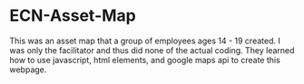 # ECN-Asset-Map
This was an asset map that a group of employees ages 14 - 19 created. I was only the facilitator and thus did none of the actual coding.  They learned how to use javascript, html elements, and google maps api to create this webpage. 
